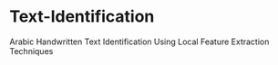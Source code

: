 # Text-Identification
Arabic Handwritten Text Identification Using Local Feature Extraction Techniques 
